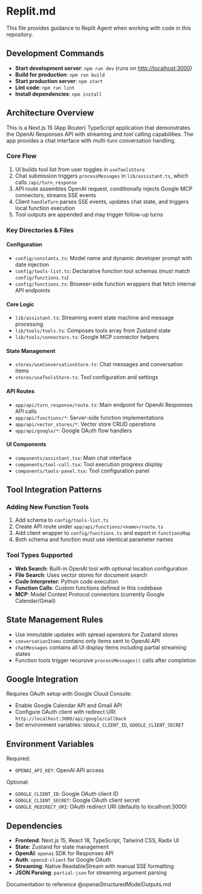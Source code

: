 # Replit.md

This file provides guidance to Replit Agent when working with code in this repository.

## Development Commands

- **Start development server**: `npm run dev` (runs on <http://localhost:3000>)
- **Build for production**: `npm run build`
- **Start production server**: `npm start`
- **Lint code**: `npm run lint`
- **Install dependencies**: `npm install`

## Architecture Overview

This is a Next.js 15 (App Router) TypeScript application that demonstrates the OpenAI Responses API with streaming and tool calling capabilities. The app provides a chat interface with multi-turn conversation handling.

### Core Flow

1. UI builds tool list from user toggles in `useToolsStore`
2. Chat submission triggers `processMessages` in `lib/assistant.ts`, which calls `/api/turn_response`
3. API route assembles OpenAI request, conditionally injects Google MCP connectors, streams SSE events
4. Client `handleTurn` parses SSE events, updates chat state, and triggers local function execution
5. Tool outputs are appended and may trigger follow-up turns

### Key Directories & Files

#### Configuration

- `config/constants.ts`: Model name and dynamic developer prompt with date injection
- `config/tools-list.ts`: Declarative function tool schemas (must match `config/functions.ts`)
- `config/functions.ts`: Browser-side function wrappers that fetch internal API endpoints

#### Core Logic

- `lib/assistant.ts`: Streaming event state machine and message processing
- `lib/tools/tools.ts`: Composes tools array from Zustand state
- `lib/tools/connectors.ts`: Google MCP connector helpers

#### State Management

- `stores/useConversationStore.ts`: Chat messages and conversation items
- `stores/useToolsStore.ts`: Tool configuration and settings

#### API Routes

- `app/api/turn_response/route.ts`: Main endpoint for OpenAI Responses API calls
- `app/api/functions/*`: Server-side function implementations
- `app/api/vector_stores/*`: Vector store CRUD operations
- `app/api/google/*`: Google OAuth flow handlers

#### UI Components

- `components/assistant.tsx`: Main chat interface
- `components/tool-call.tsx`: Tool execution progress display
- `components/tools-panel.tsx`: Tool configuration panel

## Tool Integration Patterns

### Adding New Function Tools

1. Add schema to `config/tools-list.ts`
2. Create API route under `app/api/functions/<name>/route.ts`
3. Add client wrapper to `config/functions.ts` and export in `functionsMap`
4. Both schema and function must use identical parameter names

### Tool Types Supported

- **Web Search**: Built-in OpenAI tool with optional location configuration
- **File Search**: Uses vector stores for document search
- **Code Interpreter**: Python code execution
- **Function Calls**: Custom functions defined in this codebase
- **MCP**: Model Context Protocol connectors (currently Google Calendar/Gmail)

## State Management Rules

- Use immutable updates with spread operators for Zustand stores
- `conversationItems` contains only items sent to OpenAI API
- `chatMessages` contains all UI display items including partial streaming states
- Function tools trigger recursive `processMessages()` calls after completion

## Google Integration

Requires OAuth setup with Google Cloud Console:

- Enable Google Calendar API and Gmail API
- Configure OAuth client with redirect URI: `http://localhost:3000/api/google/callback`
- Set environment variables: `GOOGLE_CLIENT_ID`, `GOOGLE_CLIENT_SECRET`

## Environment Variables

Required:

- `OPENAI_API_KEY`: OpenAI API access

Optional:

- `GOOGLE_CLIENT_ID`: Google OAuth client ID
- `GOOGLE_CLIENT_SECRET`: Google OAuth client secret
- `GOOGLE_REDIRECT_URI`: OAuth redirect URI (defaults to localhost:3000)

## Dependencies

- **Frontend**: Next.js 15, React 18, TypeScript, Tailwind CSS, Radix UI
- **State**: Zustand for state management
- **OpenAI**: `openai` SDK for Responses API
- **Auth**: `openid-client` for Google OAuth
- **Streaming**: Native ReadableStream with manual SSE formatting
- **JSON Parsing**: `partial-json` for streaming argument parsing

Documentation to reference @openaiStructuredModelOutputs.md
